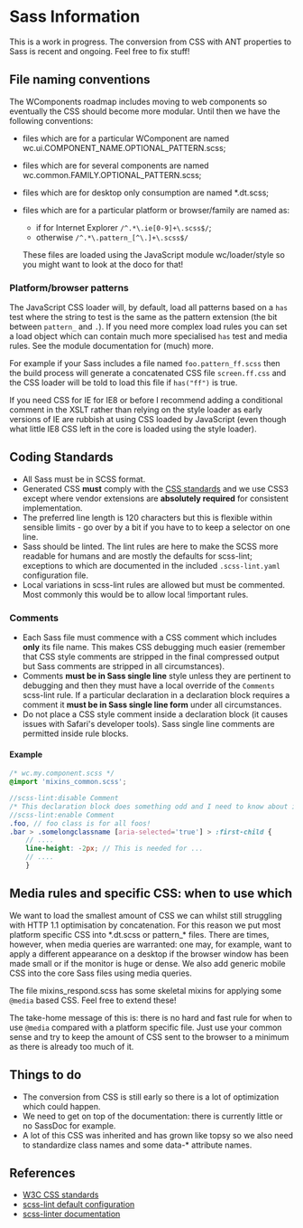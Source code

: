 # Sass Information

This is a work in progress. The conversion from CSS with ANT properties to Sass is recent and ongoing. Feel free to fix stuff!

## File naming conventions

The WComponents roadmap includes moving to web components so eventually the CSS should become more modular. Until then we have the following conventions:

* files which are for a particular WComponent are named wc.ui.COMPONENT_NAME.OPTIONAL_PATTERN.scss;
* files which are for several components are named wc.common.FAMILY.OPTIONAL_PATTERN.scss;
* files which are for desktop only consumption are named \*.dt.scss;
* files which are for a particular platform or browser/family are named as:
    * if for Internet Explorer `/^.*\.ie[0-9]+\.scss$/`;
    * otherwise `/^.*\.pattern_[^\.]+\.scss$/`

    These files are loaded using the JavaScript module wc/loader/style so you might want to look at the doco for that!

### Platform/browser patterns

The JavaScript CSS loader will, by default, load all patterns based on a `has` test where the string to test is the same as the pattern extension (the bit between `pattern_` and `.`). If you need more complex load rules you can set a load object which can contain much more specialised `has` test and media rules. See the module documentation for (much) more.

For example if your Sass includes a file named `foo.pattern_ff.scss` then the build process will generate a concatenated CSS file `screen.ff.css` and the CSS loader will be told to load this file if `has("ff")` is true.

If you need CSS for IE for IE8 or before I recommend adding a conditional comment in the XSLT rather than relying on the style loader as early versions of IE are rubbish at using CSS loaded by JavaScript (even though what little IE8 CSS left in the core is loaded using the style loader).

## Coding Standards

* All Sass must be in SCSS format.
* Generated CSS **must** comply with the [CSS standards](http://www.w3.org/Style/CSS/) and we use CSS3 except where vendor extensions are **absolutely required** for consistent implementation.
* The preferred line length is 120 characters but this is flexible within sensible limits - go over by a bit if you have to to keep a selector on one line.
* Sass should be linted. The lint rules are here to make the SCSS more readable for humans and are mostly the defaults for scss-lint; exceptions to which are documented in the included `.scss-lint.yaml` configuration file.
* Local variations in scss-lint rules are allowed but must be commented. Most commonly this would be to allow local !important rules.

### Comments

* Each Sass file must commence with a CSS comment which includes **only** its file name. This makes CSS debugging much easier (remember that CSS style comments are stripped in the final compressed output but Sass comments are stripped in all circumstances).
* Comments **must be in Sass single line** style unless they are pertinent to debugging and then they must have a local override of the `Comments` scss-lint rule. If a particular declaration in a declaration block requires a comment it **must be in Sass single line form** under all circumstances.
* Do not place a CSS style comment inside a declaration block (it causes issues with Safari's developer tools). Sass single line comments are permitted inside rule blocks.

#### Example

``` scss
/* wc.my.component.scss */
@import 'mixins_common.scss';

//scss-lint:disable Comment
/* This declaration block does something odd and I need to know about it in debug mode */
//scss-lint:enable Comment
.foo, // foo class is for all foos!
.bar > .somelongclassname [aria-selected='true'] > :first-child {
    // ....
    line-height: -2px; // This is needed for ...
    // ....
    }
```

## Media rules and specific CSS: when to use which

We want to load the smallest amount of CSS we can whilst still struggling with HTTP 1.1 optimisation by concatenation. For this reason we put most platform specific CSS into \*.dt.scss or pattern\_\* files. There are times, however, when media queries are warranted: one may, for example, want to apply a different appearance on a desktop if the browser window has been made small or if the monitor is huge or dense. We also add generic mobile CSS into the core Sass files using media queries.

The file mixins_respond.scss has some skeletal mixins for applying some `@media` based CSS. Feel free to extend these!

The take-home message of this is: there is no hard and fast rule for when to use `@media` compared with a platform specific file. Just use your common sense and try to keep the amount of CSS sent to the browser to a minimum as there is already too much of it.

## Things to do

* The conversion from CSS is still early so there is a lot of optimization which could happen.
* We need to get on top of the documentation: there is currently little or no SassDoc for example.
* A lot of this CSS was inherited and has grown like topsy so we also need to standardize class names and some data-* attribute names.

## References

* [W3C CSS standards](http://www.w3.org/Style/CSS/)
* [scss-lint default configuration](https://github.com/brigade/scss-lint/blob/master/config/default.yml)
* [scss-linter documentation](https://github.com/brigade/scss-lint/blob/master/lib/scss_lint/linter/README.md)
